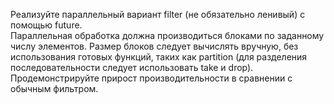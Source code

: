 Реализуйте параллельный вариант filter (не обязательно ленивый) с помощью future.  
Параллельная обработка должна производиться блоками по заданному числу элементов. 
Размер  блоков следует вычислять вручную, без использования готовых функций, таких 
как partition (для  разделения последовательности следует использовать take и drop). 
Продемонстрируйте прирост  производительности в сравнении с обычным фильтром. 